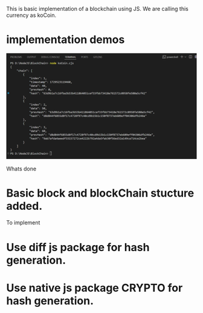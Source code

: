 This is basic implementation of a blockchain using JS. We are calling this currency as koCoin. 

# implementation demos

![koChain implemtation](imgs/demo1.png)



Whats done 

# Basic block and blockChain stucture added.

To implement

# Use diff js package for hash generation.
# Use native js package CRYPTO for hash generation. 
# 